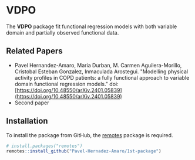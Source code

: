 # VDPO

The **VDPO** package fit functional regression models with both variable domain and partially observed functional data.

## Related Papers 

- Pavel Hernandez-Amaro, Maria Durban, M. Carmen Aguilera-Morillo, Cristobal Esteban Gonzalez, Inmaculada Arostegui. "Modelling physical activity profiles in COPD patients: a fully functional approach to variable domain functional regression models." doi: [https://doi.org/10.48550/arXiv.2401.05839](https://doi.org/10.48550/arXiv.2401.05839)
- Second paper

## Installation

To install the package from GitHub, the [remotes](https://cran.r-project.org/package=remotes) package is required.

```r
# install.packages("remotes")
remotes::install_github("Pavel-Hernadez-Amaro/1st-package")
```
